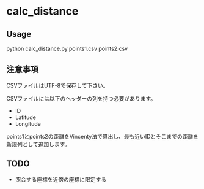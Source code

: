 # calc_distance

## Usage

python calc_distance.py points1.csv points2.csv

## 注意事項

CSVファイルはUTF-8で保存して下さい。

CSVファイルには以下のヘッダーの列を持つ必要があります。

* ID
* Latitude
* Longitude

points1とpoints2の距離をVincenty法で算出し、最も近いIDとそこまでの距離を新規列として追加します。

## TODO

* 照合する座標を近傍の座標に限定する

